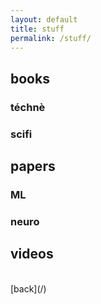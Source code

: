 ```yaml
---
layout: default
title: stuff
permalink: /stuff/
---
```


## books

### téchnè

### scifi


## papers

### ML

### neuro


## videos

<br>
[back](/)